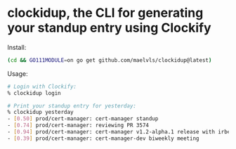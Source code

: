 # clockidup, the CLI for generating your standup entry using Clockify

Install:

```sh
(cd && GO111MODULE=on go get github.com/maelvls/clockidup@latest)
```

Usage:

```sh
# Login with Clockify:
% clockidup login

# Print your standup entry for yesterday:
% clockidup yesterday
- [0.50] prod/cert-manager: cert-manager standup
- [0.74] prod/cert-manager: reviewing PR 3574
- [0.94] prod/cert-manager: cert-manager v1.2-alpha.1 release with irbe and maartje
- [0.39] prod/cert-manager: cert-manager-dev biweekly meeting
```
